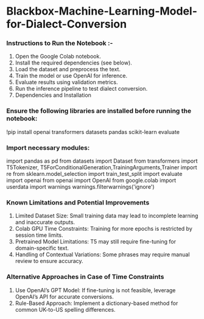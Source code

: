 # Blackbox-Machine-Learning-Model-for-Dialect-Conversion

### Instructions to Run the Notebook :-

1. Open the Google Colab notebook.
2. Install the required dependencies (see below).
3. Load the dataset and preprocess the text.
4. Train the model or use OpenAI for inference.
5. Evaluate results using validation metrics.
6. Run the inference pipeline to test dialect conversion.
7. Dependencies and Installation

### Ensure the following libraries are installed before running the notebook:

!pip install openai transformers datasets pandas scikit-learn evaluate

### Import necessary modules:

import pandas as pd
from datasets import Dataset
from transformers import T5Tokenizer, T5ForConditionalGeneration,TrainingArguments,Trainer
import re
from sklearn.model_selection import train_test_split
import evaluate
import openai
from openai import OpenAI
from google.colab import userdata
import warnings
warnings.filterwarnings('ignore')


### Known Limitations and Potential Improvements
1. Limited Dataset Size: Small training data may lead to incomplete learning and inaccurate outputs.
2. Colab GPU Time Constraints: Training for more epochs is restricted by session time limits.
3. Pretrained Model Limitations: T5 may still require fine-tuning for domain-specific text.
4. Handling of Contextual Variations: Some phrases may require manual review to ensure accuracy.

### Alternative Approaches in Case of Time Constraints
1. Use OpenAI’s GPT Model: If fine-tuning is not feasible, leverage OpenAI’s API for accurate conversions.
2. Rule-Based Approach: Implement a dictionary-based method for common UK-to-US spelling differences.
